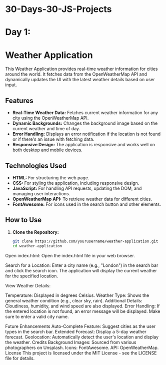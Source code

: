 # 30-Days-30-JS-Projects

# Day 1:

# Weather Application

This Weather Application provides real-time weather information for cities around the world. It fetches data from the OpenWeatherMap API and dynamically updates the UI with the latest weather details based on user input.

## Features

- **Real-Time Weather Data:** Fetches current weather information for any city using the OpenWeatherMap API.
- **Dynamic Backgrounds:** Changes the background image based on the current weather and time of day.
- **Error Handling:** Displays an error notification if the location is not found or if there's an issue with fetching data.
- **Responsive Design:** The application is responsive and works well on both desktop and mobile devices.

## Technologies Used

- **HTML:** For structuring the web page.
- **CSS:** For styling the application, including responsive design.
- **JavaScript:** For handling API requests, updating the DOM, and managing user interactions.
- **OpenWeatherMap API:** To retrieve weather data for different cities.
- **FontAwesome:** For icons used in the search button and other elements.

## How to Use

1. **Clone the Repository:**
   ```bash
   git clone https://github.com/yourusername/weather-application.git
   cd weather-application
Open index.html:
Open the index.html file in your web browser.

Search for a Location:
Enter a city name (e.g., "London") in the search bar and click the search icon. The application will display the current weather for the specified location.

View Weather Details:

Temperature: Displayed in degrees Celsius.
Weather Type: Shows the general weather condition (e.g., clear sky, rain).
Additional Details: Cloudiness, humidity, and wind speed are also displayed.
Error Handling:
If the entered location is not found, an error message will be displayed. Make sure to enter a valid city name.

Future Enhancements
Auto-Complete Feature: Suggest cities as the user types in the search bar.
Extended Forecast: Display a 5-day weather forecast.
Geolocation: Automatically detect the user's location and display the weather.
Credits
Background Images: Sourced from various photographers on Unsplash.
Icons: FontAwesome.
API: OpenWeatherMap.
License
This project is licensed under the MIT License - see the LICENSE file for details.

